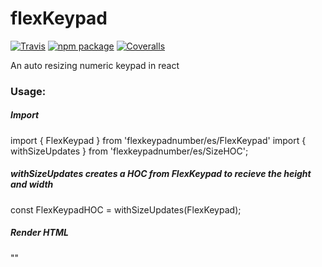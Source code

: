 # flexKeypad

[![Travis][build-badge]][build]
[![npm package][npm-badge]][npm]
[![Coveralls][coveralls-badge]][coveralls]

An auto resizing numeric keypad in react

[build-badge]: https://img.shields.io/travis/user/repo/master.png?style=flat-square
[build]: https://travis-ci.org/user/repo

[npm-badge]: https://img.shields.io/npm/v/npm-package.png?style=flat-square
[npm]: https://www.npmjs.org/package/npm-package

[coveralls-badge]: https://img.shields.io/coveralls/user/repo/master.png?style=flat-square
[coveralls]: https://coveralls.io/github/user/repo

### Usage:

##### Import

import { FlexKeypad } from 'flexkeypadnumber/es/FlexKeypad'
import { withSizeUpdates } from 'flexkeypadnumber/es/SizeHOC';

##### withSizeUpdates creates a HOC from FlexKeypad to recieve the height and width
const FlexKeypadHOC = withSizeUpdates(FlexKeypad);

##### Render HTML

  "<FlexKeypadHOC open={this.state.open} close={this.CloseFlexKeypad.bind(this)} />"
  
  


